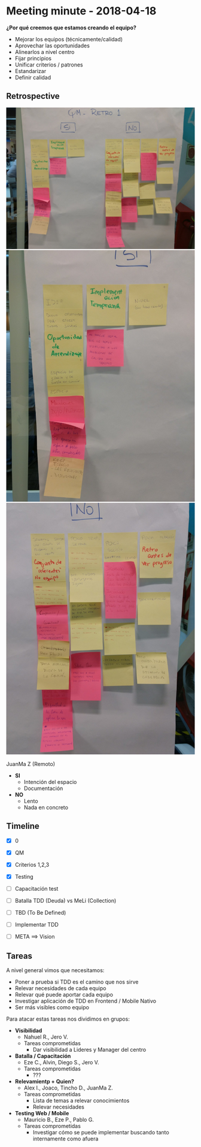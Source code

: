 # Meeting minute - 2018-04-18

**¿Por qué creemos que estamos creando el equipo?**
- Mejorar los equipos (técnicamente/calidad)
- Aprovechar las oportunidades
- Alinearlos a nivel centro
- Fijar principios
- Unificar criterios / patrones
- Estandarizar
- Definir calidad

## Retrospective

![Retrospective - Overview](images/minute-20180418_1-overview.jpg)
![Retrospective - Positive](images/minute-20180418_2-positive.jpg)
![Retrospective - Negative](images/minute-20180418_3-negative.jpg)

JuanMa Z (Remoto)

- **SI**
  - Intención del espacio
  - Documentación
- **NO**
  - Lento
  - Nada en concreto


## Timeline
- [x] 0
- [x] QM
- [x] Criterios 1,2,3
- [x] Testing
- [ ] Capacitación test
- [ ] Batalla TDD (Deuda) vs MeLi (Collection)
- [ ] TBD (To Be Defined)
- [ ] Implementar TDD
- [ ] META ==> Vision


## Tareas

A nivel general vimos que necesitamos:

- Poner a prueba si TDD es el camino que nos sirve
- Relevar necesidades de cada equipo
- Relevar qué puede aportar cada equipo
- Investigar aplicación de TDD en Frontend / Mobile Nativo
- Ser más visibles como equipo

Para atacar estas tareas nos dividimos en grupos:
 
- **Visibilidad**
  - Nahuel R., Jero V.
  - Tareas comprometidas
    - Dar visibilidad a Lideres y Manager del centro
- **Batalla / Capacitación**
  - Eze C., Alvin, Diego S., Jero V.
  - Tareas comprometidas
    - ???
- **Relevamientp + Quien?**
  - Alex I., Joaco, Tincho D., JuanMa Z.
  - Tareas comprometidas
    - Lista de temas a relevar conocimientos
    - Relevar necesidades
- **Testing Web / Mobile**
  - Mauricio B., Eze P., Pablo G.
  - Tareas comprometidas
    - Investigar cómo se puede implementar buscando tanto internamente como afuera
